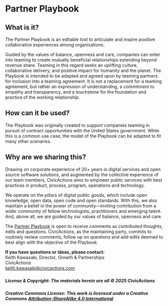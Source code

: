 # **Partner Playbook**

## **What is it?** 

The Partner Playbook is an editable tool to articulate and inspire positive collaborative experiences among organizations. 

Guided by the values of balance, openness and care, companies can enter into teaming to create mutually beneficial relationships extending beyond revenue share. Teaming in this regard seeks an uplifting culture, collaborative delivery, and positive impact for humanity and the planet. The Playbook is intended to be adapted and agreed upon by teaming partners for inclusion into a teaming agreement. It is not a replacement for a teaming agreement, but rather an expression of understanding, a commitment to empathy and transparency, and a touchstone for the foundation and practice of the working relationship.

## **How can it be used?**

The Playbook was originally created to support companies teaming in pursuit of contract opportunities with the United States government. While this is a common use case, the model of the Playbook can be adapted to fit many other scenarios. 

## **Why are we sharing this?** 

Drawing on corporate experience of 20+ years in digital services and open source software solutions, and augmented by the collective experience of our team members, CivicActions aims to empower public services with best practices in product, process, program, operations and technology.

We operate on the pillars of digital public goods, which include open knowledge, open data, open code and open standards. With this, we also maintain a belief in the power of community—inviting contribution from a wider community of fellow technologists, practitioners and emerging talent. And, above all, we are guided by our values of balance, openness and care.

The [Partner Playbook](https://docs.google.com/document/d/1JEvEvUEkaNUcM06UMOgcWqMi5wcVrPFBZfylH7JK_4Y/edit?tab=t.0#heading=h.x9g098saogxd) is open to receive comments as contributed thoughts, edits and questions. CivicActions, as the maintaining party, commits to routinely review comments, follow up on questions and add edits deemed to best align with the objective of the Playbook.

**If you have questions or ideas, please contact:**  
Keith Kawasaki, Director, Growth & Partnerships  
CivicActions  
[keith.kawasaki@civicactions.com](mailto:keith.kawasaki@civicactions.com)

##### 

##### ***License & Copyright:** The materials herein are all © 2025 CivicActions*

##### ***Creative Commons License:** This work is licensed under a Creative Commons [**Attribution-ShareAlike 4.0 International**](https://creativecommons.org/licenses/by-sa/4.0/deed.en)* 

